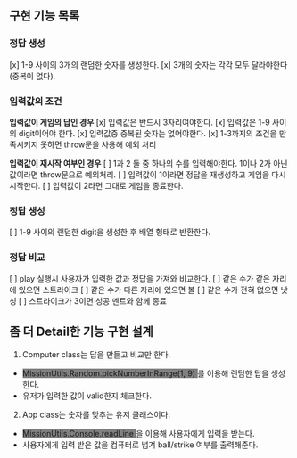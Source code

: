 ## 구현 기능 목록

### 정답 생성
[x] 1-9 사이의 3개의 랜덤한 숫자를 생성한다.
[x] 3개의 숫자는 각각 모두 달라야한다(중복이 없다).

### 입력값의 조건
**입력값이 게임의 답인 경우**
[x] 입력값은 반드시 3자리여야한다.
[x] 입력값은 1-9 사이의 digit이어야 한다.
[x] 입력값중 중복된 숫자는 없어야한다.
[x] 1-3까지의 조건을 만족시키지 못하면 throw문을 사용해 예외 처리

**입력값이 재시작 여부인 경우**
[ ] 1과 2 둘 중 하나의 수를 입력해야한다. 1이나 2가 아닌 값이라면 throw문으로 예외처리.
[ ] 입력값이 1이라면 정답을 재생성하고 게임을 다시 시작한다.
[ ] 입력값이 2라면 그대로 게임을 종료한다. 

### 정답 생성
[ ] 1-9 사이의 랜덤한 digit을 생성한 후 배열 형태로 반환한다.

### 정답 비교
[ ] play 실행시 사용자가 입력한 값과 정답을 가져와 비교한다.
[ ] 같은 수가 같은 자리에 있으면 스트라이크
[ ] 같은 수가 다른 자리에 있으면 볼
[ ] 같은 수가 전혀 없으면 낫싱
[ ] 스트라이크가 3이면 성공 멘트와 함께 종료

## 좀 더 Detail한 기능 구현 설계 

1. Computer class는 답을 만들고 비교만 한다.
 - <span style="background-color:gray"> MissionUtils.Random.pickNumberInRange(1, 9) </span>를 이용해 랜덤한 답을 생성한다.
 - 유저가 입력한 값이 valid한지 체크한다. 
2. App class는 숫자를 맞추는 유저 클래스이다.
 - <span style="background-color:gray"> MissionUtils.Console.readLine </span>을 이용해 사용자에게 입력을 받는다.
 - 사용자에게 입력 받은 값을 컴퓨터로 넘겨 ball/strike 여부를 출력해준다.